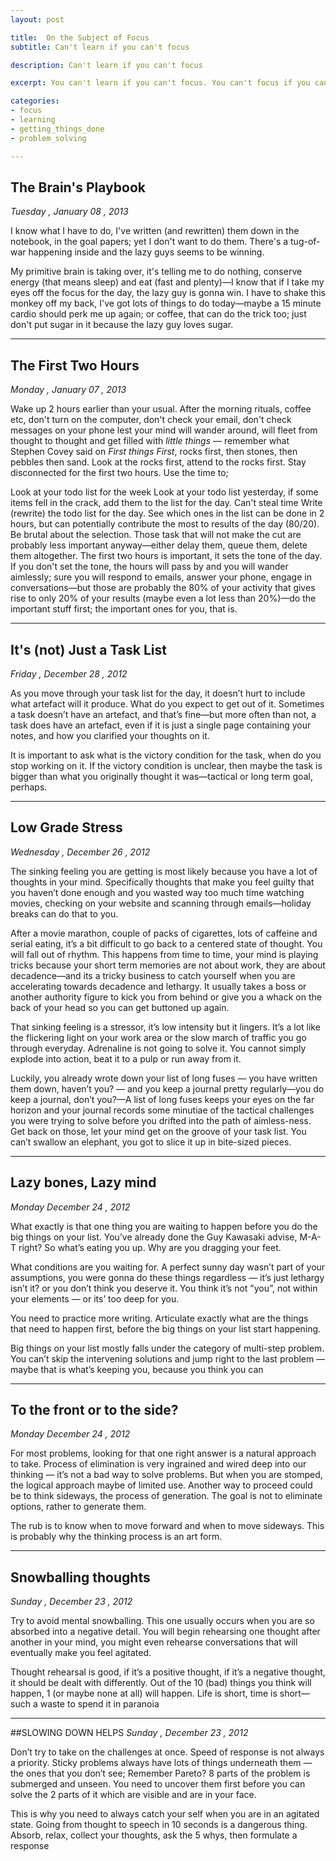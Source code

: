 ```yaml
---
layout: post

title:  On the Subject of Focus
subtitle: Can't learn if you can't focus

description: Can't learn if you can't focus

excerpt: You can't learn if you can't focus. You can't focus if you can't concentrate. I may have taken the learning process for granted for a long time, that's why I started this note. 

categories:
- focus
- learning
- getting_things_done
- problem_solving

---
```




## The Brain's Playbook
*Tuesday , January 08 , 2013*

I know what I have to do, I've written (and rewritten) them down in the notebook, in the goal papers; yet I don't want to do them. There's a tug-of-war happening inside and the lazy guys seems to be winning.

My primitive brain is taking over, it's telling me to do nothing, conserve energy (that means sleep) and eat (fast and plenty)—I know that if I take my eyes off the focus for the day, the lazy guy is gonna win. I have to shake this monkey off my back, I've got lots of things to do today—maybe a 15 minute cardio should perk me up again; or coffee, that can do the trick too; just don't put sugar in it because the lazy guy loves sugar.

***

## The First Two Hours
*Monday , January 07 , 2013*

Wake up 2 hours earlier than your usual. After the morning rituals, coffee etc, don't turn on the computer, don't check your email, don't check messages on your phone lest your mind will wander around, will fleet from thought to thought and get filled with *little things* — remember what Stephen Covey said on *First things First*, rocks first, then stones, then pebbles then sand. Look at the rocks first, attend to the rocks first. Stay disconnected for the first two hours. Use the time to;

Look at your todo list for the week
Look at your todo list yesterday, if some items fell in the crack, add them to the list for the day. Can't steal time
Write (rewrite) the todo list for the day. See which ones in the list can be done in 2 hours, but can potentially contribute the most to results of the day (80/20). Be brutal about the selection. Those task that will not make the cut are probably less important anyway—either delay them, queue them, delete them altogether.
The first two hours is important, it sets the tone of the day. If you don't set the tone, the hours will pass by and you will wander aimlessly; sure you will respond to emails, answer your phone, engage in conversations—but those are probably the 80% of your activity that gives rise to only 20% of your results (maybe even a lot less than 20%)—do the important stuff first; the important ones for you, that is.

***
## It's (not) Just a Task List
*Friday , December 28 , 2012* 

As you move through your task list for the day, it doesn’t hurt to include what artefact will it produce. What do you expect to get out of it. Sometimes a task doesn’t have an artefact, and that’s fine—but more often than not, a task does have an artefact, even if it is just a single page containing your notes, and how you clarified your thoughts on it.

It is important to ask what is the victory condition for the task, when do you stop working on it. If the victory condition is unclear, then maybe the task is bigger than what you originally thought it was—tactical or long term goal, perhaps.


***

## Low Grade Stress
*Wednesday , December 26 , 2012* 

The sinking feeling you are getting is most likely because you have a lot of thoughts in your mind. Specifically thoughts that make you feel guilty that you haven’t done enough and you wasted way too much time watching movies, checking on your website and scanning through emails—holiday breaks can do that to you.

After a movie marathon, couple of packs of cigarettes, lots of caffeine and serial eating, it’s a bit difficult to go back to a centered state of thought. You will fall out of rhythm. This happens from time to time, your mind is playing tricks because your short term memories are not about work, they are about decadence—and its a tricky business to catch yourself when you are accelerating towards decadence and lethargy. It usually takes a boss or another authority figure to kick you from behind or give you a whack on the back of your head so you can get buttoned up again.

That sinking feeling is a stressor, it’s low intensity but it lingers. It’s a lot like the flickering light on your work area or the slow march of traffic you go through everyday. Adrenaline is not going to solve it. You cannot simply explode into action, beat it to a pulp or run away from it.

Luckily, you already wrote down your list of long fuses — you have written them down, haven’t you? — and you keep a journal pretty regularly—you do keep a journal, don’t you?—A list of long fuses keeps your eyes on the far horizon and your journal records some minutiae of the tactical challenges you were trying to solve before you drifted into the path of aimless-ness. Get back on those, let your mind get on the groove of your task list. You can’t swallow an elephant, you got to slice it up in bite-sized pieces.

***

## Lazy bones, Lazy mind
*Monday December 24 , 2012*

What exactly is that one thing you are waiting to happen before you do the big things on your list. You’ve already done the Guy Kawasaki advise, M-A-T right? So what’s eating you up. Why are you dragging your feet.

What conditions are you waiting for. A perfect sunny day wasn’t part of your assumptions, you were gonna do these things regardless — it’s just lethargy isn’t it? or you don’t think you deserve it. You think it’s not ”you”, not within your elements — or its’ too deep for you.

You need to practice more writing. Articulate exactly what are the things that need to happen first, before the big things on your list start happening.

Big things on your list mostly falls under the category of multi-step problem. You can’t skip the intervening solutions and jump right to the last problem — maybe that is what’s keeping you, because you think you can

***

## To the front or to the side?
*Monday December 24 , 2012*

For most problems, looking for that one right answer is a natural approach to take. Process of elimination is very ingrained and wired deep into our thinking — it’s not a bad way to solve problems. But when you are stomped, the logical approach maybe of limited use. Another way to proceed could be to think sideways, the process of generation. The goal is not to eliminate options, rather to generate them.

The rub is to know when to move forward and when to move sideways. This is probably why the thinking process is an art form.

***

## Snowballing thoughts
*Sunday , December 23 , 2012*

Try to avoid mental snowballing. This one usually occurs when you are so absorbed into a negative detail. You will begin rehearsing one thought after another in your mind, you might even rehearse conversations that will eventually make you feel agitated.

Thought rehearsal is good, if it’s a positive thought, if it’s a negative thought, it should be dealt with differently. Out of the 10 (bad) things you think will happen, 1 (or maybe none at all) will happen. Life is short, time is short—such a waste to spend it in paranoia

***

##SLOWING DOWN HELPS 
*Sunday , December 23 , 2012*

Don’t try to take on the challenges at once. Speed of response is not always a priority. Sticky problems always have lots of things underneath them — the ones that you don’t see; Remember Pareto? 8 parts of the problem is submerged and unseen. You need to uncover them first before you can solve the 2 parts of it which are visible and are in your face.

This is why you need to always catch your self when you are in an agitated state. Going from thought to speech in 10 seconds is a dangerous thing. Absorb, relax, collect your thoughts, ask the 5 whys, then formulate a response



